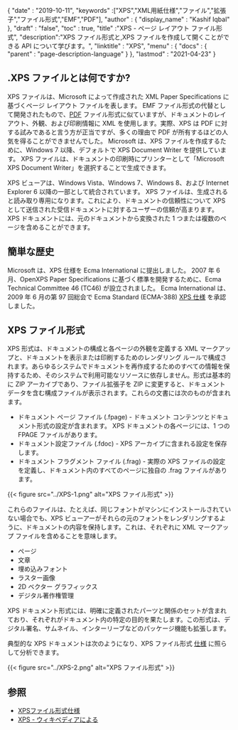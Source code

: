 {
  "date" : "2019-10-11",
  "keywords" :["XPS","XML用紙仕様","ファイル","拡張子","ファイル形式","EMF","PDF"],
  "author" : {
    "display_name" : "Kashif Iqbal"
},
  "draft" : "false",
  "toc" : true,
  "title" :"XPS - ページ レイアウト ファイル形式",
  "description":"XPS ファイル形式と,XPS ファイルを作成して開くことができる API について学びます。",
  "linktitle" : "XPS",
  "menu" : {
    "docs" : {
      "parent" : "page-description-language"
}
},
  "lastmod" : "2021-04-23"
}

## .XPS ファイルとは何ですか? ##

XPS ファイルは、Microsoft によって作成された XML Paper Specifications に基づくページ レイアウト ファイルを表します。 EMF ファイル形式の代替として開発されたもので、[PDF](/pdf/) ファイル形式に似ていますが、ドキュメントのレイアウト、外観、および印刷情報に XML を使用します。実際、XPS は PDF に対する試みであると言う方が正当ですが、多くの理由で PDF が所有するほどの人気を得ることができませんでした。 Microsoft は、XPS ファイルを作成するために、Windows 7 以降、デフォルトで XPS Document Writer を提供しています。 XPS ファイルは、ドキュメントの印刷時にプリンターとして「Microsoft XPS Document Writer」を選択することで生成できます。

XPS ビューアは、Windows Vista、Windows 7、Windows 8、および Internet Explorer 6 以降の一部として統合されています。 XPS ファイルは、生成されると読み取り専用になります。これにより、ドキュメントの信頼性について XPS として送信された受信ドキュメントに対するユーザーの信頼が高まります。 XPS ドキュメントには、元のドキュメントから変換された 1 つまたは複数のページを含めることができます。

## 簡単な歴史 ##

Microsoft は、XPS 仕様を Ecma International に提出しました。 2007 年 6 月、OpenXPS Paper Specifications に基づく標準を開発するために、Ecma Technical Committee 46 (TC46) が設立されました。 Ecma International は、2009 年 6 月の第 97 回総会で Ecma Standard (ECMA-388) [XPS 仕様](https://www.ecma-international.org/publications-and-standards/standards/ecma-388/) を承認しました。

## XPS ファイル形式 ##

XPS 形式は、ドキュメントの構成と各ページの外観を定義する XML マークアップと、ドキュメントを表示または印刷するためのレンダリング ルールで構成されます。あらゆるシステムでドキュメントを再作成するためのすべての情報を保持するため、そのシステムで利用可能なリソースに依存しません。形式は基本的に ZIP アーカイブであり、ファイル拡張子を ZIP に変更すると、ドキュメント データを含む構成ファイルが表示されます。これらの文書には次のものが含まれます。

* ドキュメント ページ ファイル (.fpage) - ドキュメント コンテンツとドキュメント形式の設定が含まれます。 XPS ドキュメントの各ページには、1 つの FPAGE ファイルがあります。
* ドキュメント設定ファイル (.fdoc) - XPS アーカイブに含まれる設定を保存します。
* ドキュメント フラグメント ファイル (.frag) - 実際の XPS ファイルの設定を定義し、ドキュメント内のすべてのページに独自の .frag ファイルがあります。

{{< figure src="../XPS-1.png" alt="XPS ファイル形式" >}}

これらのファイルは、たとえば、同じフォントがマシンにインストールされていない場合でも、XPS ビューアーがそれらの元のフォントをレンダリングするように、ドキュメントの内容を保持します。これは、それぞれに XML マークアップ ファイルを含めることを意味します。

* ページ
* 文章
* 埋め込みフォント
* ラスター画像
* 2D ベクター グラフィックス
* デジタル著作権管理

XPS ドキュメント形式には、明確に定義されたパーツと関係のセットが含まれており、それぞれがドキュメント内の特定の目的を果たします。この形式は、デジタル署名、サムネイル、インターリーブなどのパッケージ機能も拡張します。

典型的な XPS ドキュメントは次のようになり、XPS ファイル形式 [仕様](https://www.ecma-international.org/activities/XML%20Paper%20Specification/XPS%20Standard.pdf) に照らして分析できます。

{{< figure src="../XPS-2.png" alt="XPS ファイル形式" >}}


## 参照 ##

* [XPSファイル形式仕様](https://www.ecma-international.org/publications-and-standards/standards/ecma-388/)
* [XPS - ウィキペディアによる](https://en.wikipedia.org/wiki/Open_XML_Paper_Specification#Viewing_and_creating_XPS_documents)

